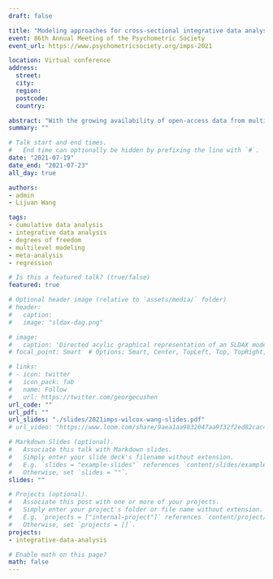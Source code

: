 ```yaml
---
draft: false

title: "Modeling approaches for cross-sectional integrative data analysis: Evaluations and recommendations"
event: 86th Annual Meeting of the Psychometric Society
event_url: https://www.psychometricsociety.org/imps-2021

location: Virtual conference
address:
  street:
  city:
  region:
  postcode:
  country:

abstract: "With the growing availability of open-access data from multiple psychological studies, appropriate statistical methods for synthesizing these data sets are needed. One approach, integrative data analysis (IDA), can jointly model participant-level and study-level data from multiple studies. In psychological science, IDA is typically conducted with fixed-effects or multilevel models (MLM). However, evaluations of the performance of these models in an IDA context are limited. We evaluate three fixed-effects regression models (aggregated vs. disaggregated vs. study-specific coefficients regressions) and two MLMs (fixed-slope vs. random-slopes MLM) for cross-sectional IDA. We evaluated estimation bias and Type I error rates for participant-level and study-level effects and variance components for these models in a simulation study under conditions consistent with applied IDA (e.g., 2–35 studies). For the MLMs, we evaluated different estimation methods (i.e., constrained vs. unconstrained variance estimation and five degrees of freedom methods). We found that two fixed-effects regression approaches --- disaggregated and study-specific coefficients regressions --- and both MLMs yielded fixed effects estimates with ignorable bias. However, only the random-slopes MLM fully modeled different sources of between-study heterogeneity and, consequently, provided well-controlled Type I error rates for testing both fixed effects when appropriate degrees of freedom methods were used. Furthermore, we found that MLMs could be feasibly estimated and tested under IDA conditions with three to six studies and well-chosen estimation methods. We illustrate and compare the five models in a real-data IDA example."
summary: ""

# Talk start and end times.
#   End time can optionally be hidden by prefixing the line with `#`.
date: "2021-07-19"
date_end: "2021-07-23"
all_day: true

authors:
- admin
- Lijuan Wang

tags:
- cumulative data analysis
- integrative data analysis
- degrees of freedom
- multilevel modeling
- meta-analysis
- regression

# Is this a featured talk? (true/false)
featured: true

# Optional header image (relative to `assets/media/` folder)
# header:
#   caption:
#   image: "sldax-dag.png"

# image:
#   caption: 'Directed acylic graphical representation of an SLDAX model with a Gaussian outcome.'
# focal_point: Smart  # Options: Smart, Center, TopLeft, Top, TopRight, Left, Right, BottomLeft, Bottom, BottomRight

# links:
# - icon: twitter
#   icon_pack: fab
#   name: Follow
#   url: https://twitter.com/georgecushen
url_code: ""
url_pdf: ""
url_slides: "./slides/2021imps-wilcox-wang-slides.pdf"
# url_video: "https://www.loom.com/share/9aea1aa9832047aa9f32f2ed82cac45a"

# Markdown Slides (optional).
#   Associate this talk with Markdown slides.
#   Simply enter your slide deck's filename without extension.
#   E.g. `slides = "example-slides"` references `content/slides/example-slides.md`.
#   Otherwise, set `slides = ""`.
slides: ""

# Projects (optional).
#   Associate this post with one or more of your projects.
#   Simply enter your project's folder or file name without extension.
#   E.g. `projects = ["internal-project"]` references `content/project/deep-learning/index.md`.
#   Otherwise, set `projects = []`.
projects:
- integrative-data-analysis

# Enable math on this page?
math: false
---
```

